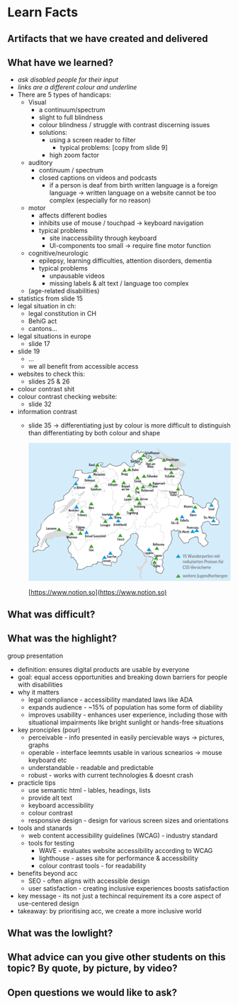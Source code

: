 # Learn Facts

## Artifacts that we have created and delivered

## What have we learned?

- *ask disabled people for their input*
- *links are a different colour and underline*
- There are 5 types of handicaps:
    - Visual
        - a continuum/spectrum
        - slight to full blindness
        - colour blindness / struggle with contrast discerning issues
        - solutions:
            - using a screen reader to filter
                - typical problems: [copy from slide 9]
            - high zoom factor
    - auditory
        - continuum / spectrum
        - closed captions on videos and podcasts
            - if a person is deaf from birth written language is a foreign language → written language on a website cannot be too complex (especially for no reason)
    - motor
        - affects different bodies
        - inhibits use of mouse / touchpad → keyboard navigation
        - typical problems
            - site inaccessibility through keyboard
            - UI-components too small → require fine motor function
    - cognitive/neurologic
        - epilepsy, learning difficulties, attention disorders, dementia
        - typical problems
            - unpausable videos
            - missing labels & alt text / language too complex
    - (age-related disabilities)
- statistics from slide 15
- legal situation in ch:
    - legal constitution in CH
    - BehiG act
    - cantons…
- legal situations in europe
    - slide 17
- slide 19
    - …
    - we all benefit from accessible access
- websites to check this:
    - slides 25 & 26
- colour contrast shit
- colour contrast checking website:
    - slide 32
- information contrast
    - slide 35 → differentiating just by colour is more difficult to distinguish than differentiating by both colour and shape
        
        ![image.png](Learn%20Facts%209dd1c1fc0f3d4a0fa2b4112cc5e06c47/image.png)
        
        [https://www.notion.so](https://www.notion.so)
        

## What was difficult?

## What was the highlight?

group presentation

- definition: ensures digital products are usable by everyone
- goal: equal access opportunities and breaking down barriers for people with disabilities
- why it matters
    - legal compliance - accessibility mandated laws like ADA
    - expands audience - ~15% of population has some form of diability
    - improves usability - enhances user experience, including those with situational impairments like bright sunlight or hands-free situations
- key pronciples (pour)
    - perceivable - info presented in easily percievable ways → pictures, graphs
    - operable - interface leemnts usable in various scnearios → mouse keyboard etc
    - understandable - readable and predictable
    - robust - works with current technologies & doesnt crash
- practicle tips
    - use semantic html - lables, headings, lists
    - provide alt text
    - keyboard accessibility
    - colour contrast
    - responsive design - design for various screen sizes and orientations
- tools and stanards
    - web content accessibility guidelines (WCAG) - industry standard
    - tools for testing
        - WAVE - evaluates website accessibility according to WCAG
        - lighthouse - asses site for performance & accessibility
        - colour contrast tools - for readability
- benefits beyond acc
    - SEO - often aligns with accessible design
    - user satisfaction - creating inclusive experiences boosts satisfaction
- key message - its not just a techincal requirement its a core aspect of use-centered design
- takeaway: by prioritising acc, we create a more inclusive world

## What was the lowlight?

## What advice can you give other students on this topic? By quote, by picture, by video?

## Open questions we would like to ask?